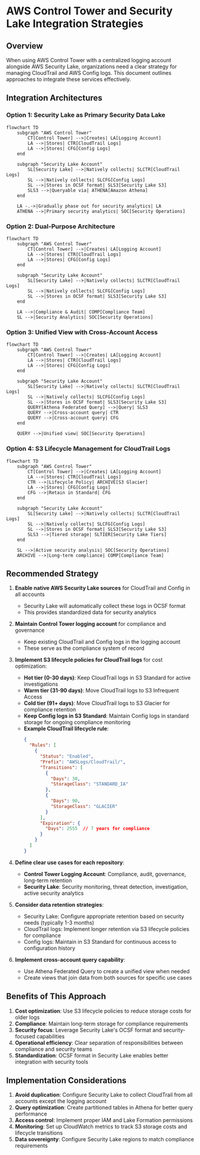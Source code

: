 # AWS Control Tower and Security Lake Integration Strategies

## Overview

When using AWS Control Tower with a centralized logging account alongside AWS Security Lake, organizations need a clear strategy for managing CloudTrail and AWS Config logs. This document outlines approaches to integrate these services effectively.

## Integration Architectures

### Option 1: Security Lake as Primary Security Data Lake

```mermaid
flowchart TD
    subgraph "AWS Control Tower"
        CT[Control Tower] -->|Creates| LA[Logging Account]
        LA -->|Stores| CTR[CloudTrail Logs]
        LA -->|Stores| CFG[Config Logs]
    end
    
    subgraph "Security Lake Account"
        SL[Security Lake] -->|Natively collects| SLCTR[CloudTrail Logs]
        SL -->|Natively collects| SLCFG[Config Logs]
        SL -->|Stores in OCSF format| SLS3[Security Lake S3]
        SLS3 -->|Queryable via| ATHENA[Amazon Athena]
    end
    
    LA -.->|Gradually phase out for security analytics| LA
    ATHENA -->|Primary security analytics| SOC[Security Operations]
```

### Option 2: Dual-Purpose Architecture

```mermaid
flowchart TD
    subgraph "AWS Control Tower"
        CT[Control Tower] -->|Creates| LA[Logging Account]
        LA -->|Stores| CTR[CloudTrail Logs]
        LA -->|Stores| CFG[Config Logs]
    end
    
    subgraph "Security Lake Account"
        SL[Security Lake] -->|Natively collects| SLCTR[CloudTrail Logs]
        SL -->|Natively collects| SLCFG[Config Logs]
        SL -->|Stores in OCSF format| SLS3[Security Lake S3]
    end
    
    LA -->|Compliance & Audit| COMP[Compliance Team]
    SL -->|Security Analytics| SOC[Security Operations]
```

### Option 3: Unified View with Cross-Account Access

```mermaid
flowchart TD
    subgraph "AWS Control Tower"
        CT[Control Tower] -->|Creates| LA[Logging Account]
        LA -->|Stores| CTR[CloudTrail Logs]
        LA -->|Stores| CFG[Config Logs]
    end
    
    subgraph "Security Lake Account"
        SL[Security Lake] -->|Natively collects| SLCTR[CloudTrail Logs]
        SL -->|Natively collects| SLCFG[Config Logs]
        SL -->|Stores in OCSF format| SLS3[Security Lake S3]
        QUERY[Athena Federated Query] -->|Query| SLS3
        QUERY -->|Cross-account query| CTR
        QUERY -->|Cross-account query| CFG
    end
    
    QUERY -->|Unified view| SOC[Security Operations]
```

### Option 4: S3 Lifecycle Management for CloudTrail Logs

```mermaid
flowchart TD
    subgraph "AWS Control Tower"
        CT[Control Tower] -->|Creates| LA[Logging Account]
        LA -->|Stores| CTR[CloudTrail Logs]
        CTR -->|Lifecycle Policy| ARCHIVE[S3 Glacier]
        LA -->|Stores| CFG[Config Logs]
        CFG -->|Retain in Standard| CFG
    end
    
    subgraph "Security Lake Account"
        SL[Security Lake] -->|Natively collects| SLCTR[CloudTrail Logs]
        SL -->|Natively collects| SLCFG[Config Logs]
        SL -->|Stores in OCSF format| SLS3[Security Lake S3]
        SLS3 -->|Tiered storage| SLTIER[Security Lake Tiers]
    end
    
    SL -->|Active security analysis| SOC[Security Operations]
    ARCHIVE -->|Long-term compliance| COMP[Compliance Team]
```

## Recommended Strategy

1. **Enable native AWS Security Lake sources** for CloudTrail and Config in all accounts
   - Security Lake will automatically collect these logs in OCSF format
   - This provides standardized data for security analytics

2. **Maintain Control Tower logging account** for compliance and governance
   - Keep existing CloudTrail and Config logs in the logging account
   - These serve as the compliance system of record

3. **Implement S3 lifecycle policies for CloudTrail logs** for cost optimization:
   - **Hot tier (0-30 days)**: Keep CloudTrail logs in S3 Standard for active investigations
   - **Warm tier (31-90 days)**: Move CloudTrail logs to S3 Infrequent Access
   - **Cold tier (91+ days)**: Move CloudTrail logs to S3 Glacier for compliance retention
   - **Keep Config logs in S3 Standard**: Maintain Config logs in standard storage for ongoing compliance monitoring
   - **Example CloudTrail lifecycle rule**:
     ```json
     {
       "Rules": [
         {
           "Status": "Enabled",
           "Prefix": "AWSLogs/CloudTrail/",
           "Transitions": [
             {
               "Days": 30,
               "StorageClass": "STANDARD_IA"
             },
             {
               "Days": 90,
               "StorageClass": "GLACIER"
             }
           ],
           "Expiration": {
             "Days": 2555  // 7 years for compliance
           }
         }
       ]
     }
     ```

4. **Define clear use cases for each repository**:
   - **Control Tower Logging Account**: Compliance, audit, governance, long-term retention
   - **Security Lake**: Security monitoring, threat detection, investigation, active security analytics

5. **Consider data retention strategies**:
   - Security Lake: Configure appropriate retention based on security needs (typically 1-3 months)
   - CloudTrail logs: Implement longer retention via S3 lifecycle policies for compliance
   - Config logs: Maintain in S3 Standard for continuous access to configuration history

6. **Implement cross-account query capability**:
   - Use Athena Federated Query to create a unified view when needed
   - Create views that join data from both sources for specific use cases

## Benefits of This Approach

1. **Cost optimization**: Use S3 lifecycle policies to reduce storage costs for older logs
2. **Compliance**: Maintain long-term storage for compliance requirements
3. **Security focus**: Leverage Security Lake's OCSF format and security-focused capabilities
4. **Operational efficiency**: Clear separation of responsibilities between compliance and security teams
5. **Standardization**: OCSF format in Security Lake enables better integration with security tools

## Implementation Considerations

1. **Avoid duplication**: Configure Security Lake to collect CloudTrail from all accounts except the logging account
2. **Query optimization**: Create partitioned tables in Athena for better query performance
3. **Access control**: Implement proper IAM and Lake Formation permissions
4. **Monitoring**: Set up CloudWatch metrics to track S3 storage costs and lifecycle transitions
5. **Data sovereignty**: Configure Security Lake regions to match compliance requirements

